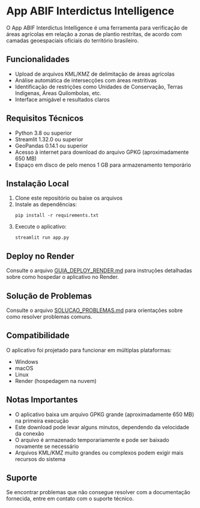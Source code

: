 # App ABIF Interdictus Intelligence

O App ABIF Interdictus Intelligence é uma ferramenta para verificação de áreas agrícolas em relação a zonas de plantio restritas, de acordo com camadas geoespaciais oficiais do território brasileiro.

## Funcionalidades

- Upload de arquivos KML/KMZ de delimitação de áreas agrícolas
- Análise automática de intersecções com áreas restritivas
- Identificação de restrições como Unidades de Conservação, Terras Indígenas, Áreas Quilombolas, etc.
- Interface amigável e resultados claros

## Requisitos Técnicos

- Python 3.8 ou superior
- Streamlit 1.32.0 ou superior
- GeoPandas 0.14.1 ou superior
- Acesso à internet para download do arquivo GPKG (aproximadamente 650 MB)
- Espaço em disco de pelo menos 1 GB para armazenamento temporário

## Instalação Local

1. Clone este repositório ou baixe os arquivos
2. Instale as dependências:
   ```
   pip install -r requirements.txt
   ```
3. Execute o aplicativo:
   ```
   streamlit run app.py
   ```

## Deploy no Render

Consulte o arquivo [GUIA_DEPLOY_RENDER.md](GUIA_DEPLOY_RENDER.md) para instruções detalhadas sobre como hospedar o aplicativo no Render.

## Solução de Problemas

Consulte o arquivo [SOLUCAO_PROBLEMAS.md](SOLUCAO_PROBLEMAS.md) para orientações sobre como resolver problemas comuns.

## Compatibilidade

O aplicativo foi projetado para funcionar em múltiplas plataformas:
- Windows
- macOS
- Linux
- Render (hospedagem na nuvem)

## Notas Importantes

- O aplicativo baixa um arquivo GPKG grande (aproximadamente 650 MB) na primeira execução
- Este download pode levar alguns minutos, dependendo da velocidade da conexão
- O arquivo é armazenado temporariamente e pode ser baixado novamente se necessário
- Arquivos KML/KMZ muito grandes ou complexos podem exigir mais recursos do sistema

## Suporte

Se encontrar problemas que não consegue resolver com a documentação fornecida, entre em contato com o suporte técnico.
